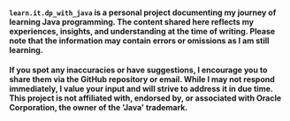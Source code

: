 #### ```learn.it.dp_with_java``` is a personal project documenting my journey of learning Java programming. The content shared here reflects my experiences, insights, and understanding at the time of writing. Please note that the information may contain errors or omissions as I am still learning.
#### If you spot any inaccuracies or have suggestions, I encourage you to share them via the GitHub repository or email. While I may not respond immediately, I value your input and will strive to address it in due time. This project is not affiliated with, endorsed by, or associated with Oracle Corporation, the owner of the 'Java' trademark.
